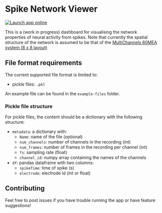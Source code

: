# Spike Network Viewer

 [![Launch app online](https://img.shields.io/badge/Launch%20online-app-brightgreen.svg?style=flat)](https://spike-network-viewer.herokuapp.com/spike-network-viewer)
 

This is a (work in progress) dashboard for visualising the network properties of neural activity from spikes. 
Note that currently the spatial structure of the network is assumed to be that of the [MultiChannels 60MEA system (8 x 8 layout)](https://www.multichannelsystems.com/products/meas-60-electrodes)


## File format requirements

The current supported file format is limited to: 

 - pickle files: `.pkl` 


An example file can be found in the `example-files` folder. 

### Pickle file structure 

For pickle files, the content should be a dictionary with the following structure: 

 - `metadata`: a dictionary with:
   - `Name`: name of the file (optional)
   - `num_channels`: number of channels in the recording (int)
   - `num_frames`: number of frames in the recording per channel (int)
   - `fs`: sampling rate (float) 
   - `channel_id`: numpy array containing the names of the channels 
 - `df`: pandas dataframe with two columns:
   - `spikeTime`: time of spike (s)
   - `electrode`: electrode id (int or float)


## Contributing 

Feel free to post issues if you have trouble running the app or have feature suggestions!
